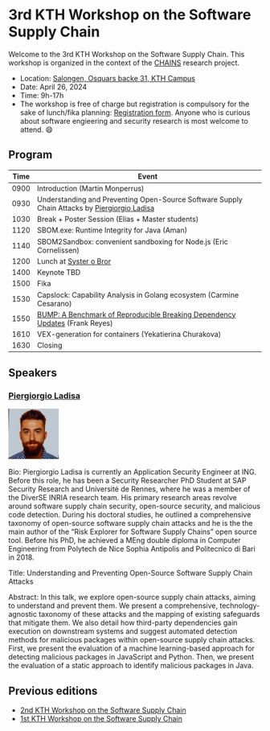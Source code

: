 # 3rd KTH Workshop on the Software Supply Chain

Welcome to the 3rd KTH Workshop on the Software Supply Chain.
This workshop is organized in the context of the [CHAINS](https://chains.proj.kth.se/) research project.


* Location: [Salongen, Osquars backe 31, KTH Campus](https://www.kth.se/places/room/id/2ce773d5-3190-4588-8618-27ea2822000b)
* Date: April 26, 2024
* Time: 9h-17h
* The workshop is free of charge but registration is compulsory for the sake of lunch/fika planning: [Registration form](https://www.kth.se/form/65df0be2785f1239a4a89fee).
Anyone who is curious about software engieering and security research is most welcome to attend. 😄 

## Program

<table class="tg">
<thead>
  <tr>
    <th class="tg-c3ow">Time</th>
    <th class="tg-c3ow">Event</th>
  </tr>
</thead>
<tbody>
  <tr>
    <td class="tg-c3ow">0900</td>
    <td class="tg-c3ow">Introduction (Martin Monperrus)</td>
  </tr>
  <tr>
    <td class="tg-c3ow">0930</td>
    <td class="tg-c3ow">Understanding and Preventing Open-Source Software Supply Chain Attacks by <a href="https://scholar.google.com/citations?hl=it&user=LMHpRBkAAAAJ">Piergiorgio Ladisa</a></td>

  </tr>
  <tr>
    <td class="tg-c3ow">1030</td>
    <td class="tg-c3ow">Break + Poster Session (Elias + Master students)</td>
  </tr>
  <tr>
    <td class="tg-c3ow">1120</td>
    <td class="tg-c3ow">SBOM.exe: Runtime Integrity for Java (Aman)</td>
  </tr>
  <tr>
    <td class="tg-c3ow">1140</td>
    <td class="tg-c3ow">SBOM2Sandbox: convenient sandboxing for Node.js (Eric Cornelissen)</td>
  </tr>
  <tr>
    <td class="tg-c3ow">1200</td>
    <td class="tg-c3ow">Lunch at <a href="https://systerobror.se/" target="_blank">Syster o Bror</a></td>
  </tr>
  <tr>
    <td class="tg-c3ow">1400</td>
    <td class="tg-c3ow">Keynote TBD</td> 
  </tr>
  <tr>
    <td class="tg-c3ow">1500</td>
    <td class="tg-c3ow">Fika</td>
  </tr>
  <tr>
    <td class="tg-c3ow">1530</td>
    <td class="tg-c3ow">Capslock: Capability Analysis in Golang ecosystem (Carmine Cesarano)</td>
  </tr>
  <tr>
    <td class="tg-c3ow">1550</td>
    <td class="tg-c3ow"><a href="https://arxiv.org/abs/2401.09906">BUMP: A Benchmark of Reproducible Breaking Dependency Updates</a> (Frank Reyes)</td>
  </tr>
  <tr>
    <td class="tg-c3ow">1610</td>
    <td class="tg-c3ow">VEX-generation for containers (Yekatierina Churakova)</td>
  </tr>
  <tr>
    <td class="tg-c3ow">1630</td>
    <td class="tg-c3ow">Closing</td>
  </tr>
</tbody>
</table>

## Speakers

### [Piergiorgio Ladisa](https://scholar.google.com/citations?hl=it&user=LMHpRBkAAAAJ)

<img src="workshop_3_assets/piergiorgio_ladisa.jpeg" alt="Piergiorgio Ladisa" width=100px />

Bio: Piergiorgio Ladisa is currently an Application Security Engineer at ING. Before this role, he has been a Security Researcher PhD Student at SAP Security Research and Université de Rennes, where he was a member of the DiverSE INRIA research team. His primary research areas revolve around software supply chain security, open-source security, and malicious code detection. During his doctoral studies, he outlined a comprehensive taxonomy of open-source software supply chain attacks and he is the the main author of the “Risk Explorer for Software Supply Chains” open source tool.
Before his PhD, he achieved a MEng double diploma in Computer Engineering from Polytech de Nice Sophia Antipolis and Politecnico di Bari in 2018. 

Title: Understanding and Preventing Open-Source Software Supply Chain Attacks

Abstract: In this talk, we explore open-source supply chain attacks, aiming to understand and prevent them. We present a comprehensive, technology-agnostic taxonomy of these attacks and the mapping of existing safeguards that mitigate them. We also detail how third-party dependencies gain execution on downstream systems and suggest automated detection methods for malicious packages within open-source supply chain attacks. First, we present the evaluation of a machine learning-based approach for detecting malicious packages in JavaScript and Python. Then, we present the evaluation of a static approach to identify malicious packages in Java.


## Previous editions

- [2nd KTH Workshop on the Software Supply Chain](/software-supply-chain-workshop-2.md)
- [1st KTH Workshop on the Software Supply Chain](/software-suppply-chain-workshop-1.md)
